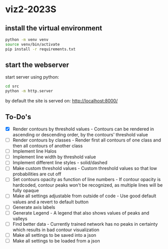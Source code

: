 # viz2-2023S

## install the virtual environment

```bash
python -m venv venv
source venv/bin/activate
pip install -r requirements.txt
```

## start the webserver

start server using python:

```bash
cd src
python -m http.server
```

by default the site is served on: <http://localhost:8000/>

## To-Do's
- [x] Render contours by threshold values - Contours can be rendered in ascending or descending order, by the contours' threshold value
- [ ] Render contours by classes - Render first all contours of one class and then all contours of another class
- [ ] Implement line Halos
- [ ] Implement line width by threshold value
- [ ] Implement different line styles - solid/dashed
- [ ] Make custom threshold values - Custom threshold values so that low probabilities are cut off
- [ ] Set contours opacity as function of line numbers - If contour opacity is hardcoded, contour peaks won't be recognized, as multiple lines will be fully opaque
- [ ] Make all settings adjustable from outside of code - Use good default values and a revert to default button
- [ ] Generate axis labels
- [ ] Generate Legend - A legend that also shows values of peaks and valleys
- [ ] Find better data - Currently trained network has no peaks in certainty which results in bad contour visualization
- [ ] Make all settings to be saved into a json
- [ ] Make all settings to be loaded from a json
